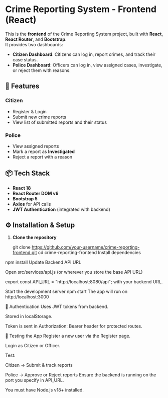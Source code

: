 # Crime Reporting System - Frontend (React)

This is the **frontend** of the Crime Reporting System project, built with **React**, **React Router**, and **Bootstrap**.  
It provides two dashboards:
- **Citizen Dashboard**: Citizens can log in, report crimes, and track their case status.
- **Police Dashboard**: Officers can log in, view assigned cases, investigate, or reject them with reasons.

## 🚀 Features

### Citizen
- Register & Login
- Submit new crime reports
- View list of submitted reports and their status

### Police
- View assigned reports
- Mark a report as **Investigated**
- Reject a report with a reason

## 📦 Tech Stack
- **React 18**
- **React Router DOM v6**
- **Bootstrap 5**
- **Axios** for API calls
- **JWT Authentication** (integrated with backend)


## ⚙️ Installation & Setup

1. **Clone the repository**

   git clone https://github.com/your-username/crime-reporting-frontend.git
   cd crime-reporting-frontend
Install dependencies


npm install
Update Backend API URL

Open src/services/api.js (or wherever you store the base API URL)

export const API_URL = "http://localhost:8080/api";
with your backend URL.

Start the development server
npm start
The app will run on http://localhost:3000

🔑 Authentication
Uses JWT tokens from backend.

Stored in localStorage.

Token is sent in Authorization: Bearer <token> header for protected routes.

🧪 Testing the App
Register a new user via the Register page.

Login as Citizen or Officer.

Test:

Citizen → Submit & track reports

Police → Approve or Reject reports
Ensure the backend is running on the port you specify in API_URL.

You must have Node.js v18+ installed.
